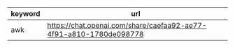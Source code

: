 
| keyword | url |
|--|--|
|  awk|  https://chat.openai.com/share/caefaa92-ae77-4f91-a810-1780de098778|
